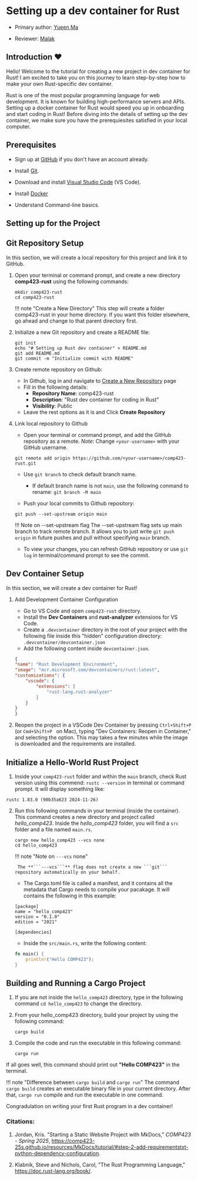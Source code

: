 # Setting up a dev container for Rust

* Primary author: [Yueen Ma](https://github.com/myueen)

* Reviewer: [Malak](https://github.com/malaksoubai)

## Introduction :heart:

Hello! Welcome to the tutorial for creating a new project in dev container for Rust! I am excited to take you on this journey to learn step-by-step how to make your own Rust-specific dev container. 

Rust is one of the most popular programming language for web development. It is known for building high-performance servers and APIs. Setting up a docker container for Rust would speed you up in onboarding and start coding in Rust! Before diving into the details of setting up the dev container, we make sure you have the prerequiesites satisfied in your local computer. 


## Prerequisites
- Sign up at [GitHub](https://github.com/) if you don't have an account already. 

- Install [Git](https://git-scm.com/book/en/v2/Getting-Started-Installing-Git). 

- Download and install [Visual Studio Code](https://code.visualstudio.com/) (VS Code). 

- Install [Docker](https://www.docker.com/products/docker-desktop/)

- Understand Command-line basics. 


## **Setting up for the Project**

## Git Repository Setup
In this section, we will create a local repository for this project and link it to GitHub. 

1. Open your terminal or command prompt, and create a new directory **comp423-rust** using the following commands: 

    ```console
    mkdir comp423-rust
    cd comp423-rust
    ```

    !!! note "Create a New Directory"
        This step will create a folder comp423-rust in your home directory. If you want this folder elsewhere, go ahead and change to that parent directory first. 

 
2. Initialize a new Git repository and create a README file: 

    ```console
    git init
    echo "# Setting up Rust dev container" > README.md
    git add README.md
    git commit -m "Initialize commit with README"
    ```


3. Create remote repository on Github: 
    - In Github, log in and navigate to [Create a New Repository](https://github.com/new) page
    - Fill in the following details: 
        - **Repository Name**: comp423-rust
        - **Description**: "Rust dev container for coding in Rust"
        - **Visibility**: Public
    - Leave the rest options as it is and Click **Create Repository**


4. Link local repository to Github
    - Open your terminal or command prompt, and add the GitHub repository as a remote. *Note*: Change ```<your-username>``` with your GitHub username. 

    ```console
    git remote add origin https://github.com/<your-username>/comp423-rust.git
    ```

    - Use ```git branch``` to check default branch name. 
        - If default branch name is not ```main```, use the following conmand to rename: ```git branch -M main```

    - Push your local commits to Github repository:

    ```console
    git push --set-upstream origin main
    ```
    !!! Note on --set-upstream flag
        The --set-upstream flag sets up main branch to track remote branch. It allows you to just write ```git push origin``` in future pushes and pull without specifying ```main``` branch. 

    - To view your changes, you can refresh GitHub repository or use ```git log``` in terminal/command prompt to see the commit. 




## Dev Container Setup
In this section, we will create a dev container for Rust! 

1. Add Development Container Configuration
    - Go to VS Code and open ```comp423-rust``` directory. 
    - Install the **Dev Containers** and **rust-analyzer** extensions for VS Code. 
    - Create a ```.devcontainer``` directory in the root of your project with the following file inside this "hidden" configuration directory: ```.devcontainer/devcontainer.json```
    - Add the following content inside ```devcontainer.json```. 

    ```json
    {
    "name": "Rust Development Environment",
    "image": "mcr.microsoft.com/devcontainers/rust:latest",
    "customizations": {
        "vscode": {
            "extensions": [
                "rust-lang.rust-analyzer"
            ]
        }
    }
    }
    ```

2. Reopen the project in a VSCode Dev Container by pressing ```Ctrl+Shift+P``` (or ```Cmd+Shift+P ``` on Mac), typing "Dev Containers: Reopen in Container," and selecting the option. This may takes a few minutes while the image is downloaded and the requirements are installed.





## Initialize a Hello-World Rust Project 
1. Inside your ```comp423-rust``` folder and within the ```main``` branch, check Rust version using this commend: ```rustc --version``` in terminal or command prompt. It will display something like: 

```
rustc 1.83.0 (90b35a623 2024-11-26)
```

2. Run this following commands in your terminal (inside the container). This command creates a new directory and project called *hello_comp423*. Inside the *hello_comp423* folder, you will find a ```src``` folder and a file named ```main.rs```. 

    ```console
    cargo new hello_comp423 --vcs none
    cd hello_comp423
    ```

    !!! note "Note on ```---vcs``` none"

        The **```---vcs```** flag does not create a new ```git``` repository automatically on your behalf. 


    - The Cargo.toml file is called a manifest, and it contains all the metadata that Cargo needs to compile your pacakage. It will contains the following in this example: 

    ```
    [package]
    name = "hello_comp423"
    version = "0.1.0"
    edition = "2021"

    [dependencies]
    ```

    - Inside the ```src/main.rs```, write the following content:

    ```rust
    fn main() {
        println!("Hello COMP423");
    }
    ```
    



## Building and Running a Cargo Project
1. If you are not inside the ```hello_comp423``` directory, type in the following command ```cd hello_comp423``` to change the directory.

2. From your hello_comp423 directory, build your project by using the following command:  

    ```console
    cargo build
    ```
    
3. Compile the code and run the executable in this following command:

    ```console
    cargo run
    ```

If all goes well, this command should print out **"Hello COMP423"** in the terminal.

!!! note "Difference between ```cargo build``` and ```cargo run```"
    The command ```cargo build``` creates an executable binary file in your current directory. After that, ```cargo run``` compile and run the executable in one command. 

Congradulation on writing your first Rust program in a dev container! 




### Citations: 
1. Jordan, Kris. "Starting a Static Website Project with MkDocs," _COMP423 - Spring 2025_, https://comp423-25s.github.io/resources/MkDocs/tutorial/#step-2-add-requirementstxt-python-dependency-configuration. 

2. Klabnik, Steve and Nichols, Carol, "The Rust Programming Language," https://doc.rust-lang.org/book/.